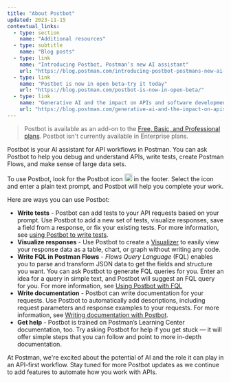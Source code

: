 ```yaml
---
title: "About Postbot"
updated: 2023-11-15
contextual_links:
  - type: section
    name: "Additional resources"
  - type: subtitle
    name: "Blog posts"
  - type: link
    name: "Introducing Postbot, Postman’s new AI assistant"
    url: "https://blog.postman.com/introducing-postbot-postmans-new-ai-assistant/"
  - type: link
    name: "Postbot is now in open beta—try it today"
    url: "https://blog.postman.com/postbot-is-now-in-open-beta/"
  - type: link
    name: "Generative AI and the impact on APIs and software development"
    url: "https://blog.postman.com/generative-ai-and-the-impact-on-apis-and-software-development/"
---
```


> Postbot is available as an add-on to the [Free, Basic, and Professional plans](https://www.postman.com/pricing/). Postbot isn't currently available in Enterprise plans.

Postbot is your AI assistant for API workflows in Postman. You can ask Postbot to help you debug and understand APIs, write tests, create Postman Flows, and make sense of large data sets.

To use Postbot, look for the Postbot icon <img alt="Postbot icon" src="https://assets.postman.com/postman-docs/v10/icon-postbot-v10-16.jpg#icon" width="18px"> in the footer. Select the icon and enter a plain text prompt, and Postbot will help you complete your work.

Here are ways you can use Postbot:

* **Write tests** - Postbot can add tests to your API requests based on your prompt. Use Postbot to add a new set of tests, visualize responses, save a field from a response, or fix your existing tests. For more information, see [using Postbot to write tests](/docs/writing-scripts/test-scripts/#write-tests-using-postbot).
* **Visualize responses** - Use Postbot to create a [Visualizer](/docs/sending-requests/visualizer/) to easily view your response data as a table, chart, or graph without writing any code.
* **Write FQL in Postman Flows** - _Flows Query Language_ (FQL) enables you to parse and transform JSON data to get the fields and structure you want. You can ask Postbot to generate FQL queries for you. Enter an idea for a query in simple text, and Postbot will suggest an FQL query for you. For more information, see [Using Postbot with FQL](/docs/postman-flows/flows-query-language/introduction-to-fql/#using-postbot-with-fql)
* **Write documentation** - Postbot can write documentation for your requests. Use Postbot to automatically add descriptions, including request parameters and response examples to your requests. For more information, see [Writing documentation with Postbot](/docs/publishing-your-api/authoring-your-documentation/#writing-documentation-with-postbot).
* **Get help** - Postbot is trained on Postman’s Learning Center documentation, too. Try asking Postbot for help if you get stuck — it will offer simple steps that you can follow and point to more in-depth documentation.

At Postman, we're excited about the potential of AI and the role it can play in an API-first workflow. Stay tuned for more Postbot updates as we continue to add features to automate how you work with APIs.
